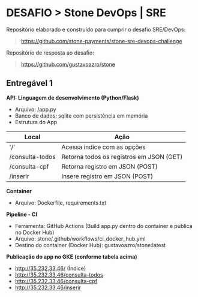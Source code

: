 # DESAFIO > Stone DevOps | SRE

Repositório elaborado e construído para cumprir o desafio SRE/DevOps:
> https://github.com/stone-payments/stone-sre-devops-challenge

Repositório de resposta ao desafio: 
> https://github.com/gustavoazro/stone

## Entregável 1

**API: Linguagem de desenvolvimento (Python/Flask)**
  - Arquivo: /app.py
  - Banco de dados: sqlite com persistência em memória
  - Estrutura do App
  
  Local | Ação
  ------|------
  '/' | Acessa índice com as opções
  /consulta-todos | Retorna todos os registros em JSON (GET)
  /consulta-cpf | Retorna registro em JSON (POST)
  /inserir | Insere registro em JSON (POST)

**Container**
  - Arquivo: Dockerfile, requirements.txt

**Pipeline - CI**
  - Ferramenta: GitHub Actions (Build app.py dentro do container e publica no Docker Hub)
  - Arquivo: stone/.github/workflows/ci_docker_hub.yml
  - Destino do container (Docker Hub): gustavoazro/stone:latest

**Publicação do app no GKE (conforme tabela acima)**
  - http://35.232.33.46/ (Índice)
  - http://35.232.33.46/consulta-todos
  - http://35.232.33.46/consulta-cpf
  - http://35.232.33.46/inserir
